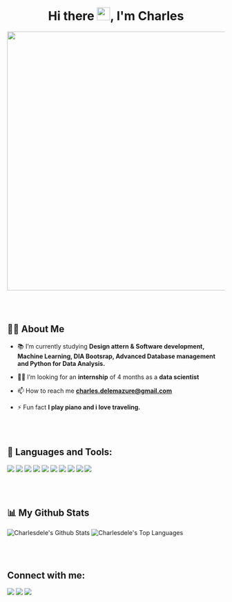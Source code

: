 <h1 align="center">Hi there <img src="https://raw.githubusercontent.com/MartinHeinz/MartinHeinz/master/wave.gif" width="30px">, I'm Charles</h1>

<a align="center" href="#"><img width="600px" height="auto" src="https://cdn.dribbble.com/users/515528/screenshots/3395241/media/37e0850f91006ea9358c5d51d29ec9db.gif" height="175px"/></a>

<br/>
<br/>

## 🙋‍♂️ About Me

- 📚 I’m currently studying **Design attern & Software development, Machine Learning, DIA Bootsrap, Advanced Database management and Python for Data Analysis.**

- 👨‍💻 I’m looking for an **internship** of 4 months as a **data scientist**

- 📫 How to reach me **charles.delemazure@gmail.com**

- ⚡ Fun fact **I play piano and i love traveling.**

<br/>
<br/>

## 🚀 Languages and Tools:

<p align="left"> 
    <img src="https://img.icons8.com/color/48/000000/c-sharp-logo.png"/>
    <img src="https://img.icons8.com/color/48/000000/python--v1.png"/>
    <img src="https://img.icons8.com/external-becris-flat-becris/64/000000/external-r-data-science-becris-flat-becris.png"/>
    <img src="https://img.icons8.com/color/48/000000/c-programming.png"/>
    <img src="https://img.icons8.com/fluency/48/000000/matlab.png"/>
    <img src="https://img.icons8.com/color/48/000000/solidworks.png"/>
    <img src="https://img.icons8.com/fluency/48/000000/visual-studio-2019.png"/>
    <img src="https://img.icons8.com/fluency/48/000000/microsoft-office-2019.png"/>
    <img src="https://img.icons8.com/fluency/48/000000/spyder-ide.png"/>
    <img src="https://img.icons8.com/color/48/000000/oracle-logo.png"/>
</p>

<br/>
<br/>

## 📊 My Github Stats

   <img alt="Charlesdele's Github Stats" src="https://github-readme-stats.vercel.app/api?username=Charlesdele&theme=black-ice" /></a>
  <img alt="Charlesdele's Top Languages" src="https://github-readme-stats.vercel.app/api/top-langs/?username=Charlesdele&theme=black-ice" /></a>

<br/>
<br/>

## Connect with me:
<p align="left">

<a href = "https://www.linkedin.com/in/charles-delemazure-341608123/"><img src="https://img.icons8.com/fluent/48/000000/linkedin.png"/></a>
<a href = "https://www.facebook.com/charles.delemazure.3/"><img src="https://img.icons8.com/color/48/000000/facebook.png"/></a>
<a href = "https://www.instagram.com/charles_dlmz/?hl=fr"><img src="https://img.icons8.com/fluent/48/000000/instagram-new.png"/></a>

</p>
